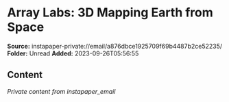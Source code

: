 # Array Labs: 3D Mapping Earth from Space

**Source:** instapaper-private://email/a876dbce1925709f69b4487b2ce52235/
**Folder:** Unread
**Added:** 2023-09-26T05:56:55




## Content
*Private content from instapaper_email*
